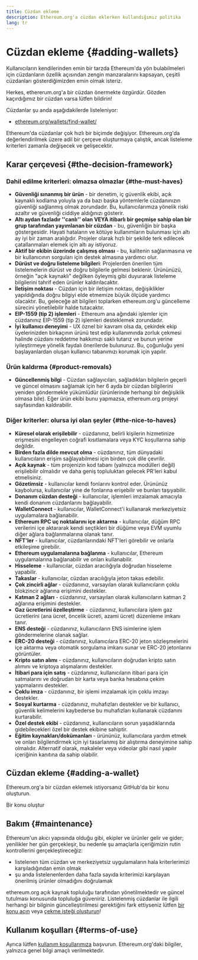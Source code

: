 ```yaml
---
title: Cüzdan ekleme
description: Ethereum.org'a cüzdan eklerken kullandığımız politika
lang: tr
---
```


# Cüzdan ekleme {#adding-wallets}

Kullanıcıların kendilerinden emin bir tarzda Ethereum'da yön bulabilmeleri için cüzdanların özellik açısından zengin manzaralarını kapsayan, çeşitli cüzdanları gösterdiğimizden emin olmak isteriz.

Herkes, ethererum.org'a bir cüzdan önermekte özgürdür. Gözden kaçırdığımız bir cüzdan varsa lütfen bildirin!

Cüzdanlar şu anda aşağıdakilerde listeleniyor:

- [ethereum.org/wallets/find-wallet/](/wallets/find-wallet/)

Ethereum'da cüzdanlar çok hızlı bir biçimde değişiyor. Ethereum.org'da değerlendirilmek üzere adil bir çerçeve oluşturmaya çalıştık, ancak listeleme kriterleri zamanla değişecek ve gelişecektir.

## Karar çerçevesi {#the-decision-framework}

### Dahil edilme kriterleri: olmazsa olmazlar {#the-must-haves}

- **Güvenliği sınanmış bir ürün** - bir denetim, iç güvenlik ekibi, açık kaynaklı kodlama yoluyla ya da bazı başka yöntemlerle cüzdanınızın güvenliği sağlanmış olmak zorundadır. Bu, kullanıcılarımıza yönelik riski azaltır ve güvenliği ciddiye aldığınızı gösterir.
- **Altı aydan fazladır ''canlı'' olan VEYA itibarlı bir geçmişe sahip olan bir grup tarafından yayımlanan bir cüzdan** - bu, güvenliğin bir başka göstergesidir. Hayati hataların ve kötüye kullanımların bulunması için altı ay iyi bir zaman aralığıdır. Projeler olarak hızlı bir şekilde terk edilecek çatallanmaları elemek için altı ay istiyoruz.
- **Aktif bir ekibin üzerinde çalışmış olması** - bu, kalitenin sağlanmasına ve bir kullanıcının sorguları için destek almasına yardımcı olur.
- **Dürüst ve doğru listeleme bilgileri**: Projelerden önerilen tüm listelemelerin dürüst ve doğru bilgilerle gelmesi beklenir. Ürününüzü, örneğin "açık kaynaklı" değilken öyleymiş gibi duyurarak listeleme bilgilerini tahrif eden ürünler kaldırılacaktır.
- **İletişim noktası** - Cüzdan için bir iletişim noktası, değişiklikler yapıldığında doğru bilgiyi elde etmemize büyük ölçüde yardımcı olacaktır. Bu, geleceğe ait bilgileri toplarken ethereum.org'u güncelleme sürecini yönetilebilir halde tutacaktır.
- **EIP-1559 (tip 2) işlemleri** - Ethereum ana ağındaki işlemler için cüzdanınız EIP-1559 (tip 2) işlemleri desteklemek zorundadır.
- **İyi kullanıcı deneyimi** - UX öznel bir kavram olsa da, çekirdek ekip üyelerinizden birkaçının ürünü test edip kullanımında zorluk çekmesi halinde cüzdanı reddetme hakkımızı saklı tutarız ve bunun yerine iyileştirmeye yönelik faydalı önerilerde bulunuruz. Bu, çoğunluğu yeni başlayanlardan oluşan kullanıcı tabanımızı korumak için yapılır.

### Ürün kaldırma {#product-removals}

- **Güncellenmiş bilgi** - Cüzdan sağlayıcıları, sağladıkları bilgilerin geçerli ve güncel olmasını sağlamak için her 6 ayda bir cüzdan bilgilerini yeniden göndermekle yükümlüdür (ürünlerinde herhangi bir değişiklik olmasa bile). Eğer ürün ekibi bunu yapmazsa, ethereum.org projeyi sayfasından kaldırabilir.

### Diğer kriterler: olursa iyi olan şeyler {#the-nice-to-haves}

- **Küresel olarak erişilebilir** - cüzdanınız, belirli kişilerin hizmetinize erişmesini engelleyen coğrafi kısıtlamalara veya KYC koşullarına sahip değildir.
- **Birden fazla dilde mevcut olma** - cüzdanınız, tüm dünyadaki kullanıcıların erişim sağlayabilmesi için birden çok dile çevrilir.
- **Açık kaynak** - tüm projenizin kod tabanı (yalnızca modülleri değil) erişilebilir olmalıdır ve daha geniş topluluktan gelecek PR'leri kabul etmelisiniz.
- **Gözetimsiz** - kullanıcılar kendi fonlarını kontrol eder. Ürününüz kaybolursa, kullanıcılar yine de fonlarına erişebilir ve bunları taşıyabilir.
- **Donanım cüzdan desteği** - kullanıcılar, işlemleri imzalamak amacıyla kendi donanım cüzdanlarını bağlayabilir.
- **WalletConnect** - kullanıcılar, WalletConnect'i kullanarak merkeziyetsiz uygulamalara bağlanabilir.
- **Ethereum RPC uç noktalarını içe aktarma** - kullanıcılar, düğüm RPC verilerini içe aktararak kendi seçtikleri bir düğüme veya EVM uyumlu diğer ağlara bağlanmalarına olanak tanır.
- **NFT'ler** - kullanıcılar, cüzdanlarındaki NFT'leri görebilir ve onlarla etkileşime girebilir.
- **Ethereum uygulamalarına bağlanma** - kullanıcılar, Ethereum uygulamalarına bağlanabilir ve onları kullanabilir.
- **Hisseleme** - kullanıcılar, cüzdan aracılığıyla doğrudan hisseleme yapabilir.
- **Takaslar** - kullanıcılar, cüzdan aracılığıyla jeton takas edebilir.
- **Çok zincirli ağlar** - cüzdanınız, varsayılan olarak kullanıcıların çoklu blokzincir ağlarına erişimini destekler.
- **Katman 2 ağları** - cüzdanınız, varsayılan olarak kullanıcıların katman 2 ağlarına erişimini destekler.
- **Gaz ücretlerini özelleştirme** - cüzdanınız, kullanıcılara işlem gaz ücretlerini (ana ücret, öncelik ücreti, azami ücret) düzenleme imkanı tanır.
- **ENS desteği** - cüzdanınız, kullanıcıların ENS isimlerine işlem göndermelerine olanak sağlar.
- **ERC-20 desteği** - cüzdanınız, kullanıcılara ERC-20 jeton sözleşmelerini içe aktarma veya otomatik sorgulama imkanı sunar ve ERC-20 jetonlarını görüntüler.
- **Kripto satın alımı** - cüzdanınız, kullanıcıların doğrudan kripto satın alımını ve kriptoya alışmalarını destekler.
- **İtibari para için satış** - cüzdanınız, kullanıcıların itibari para için satmalarını ve doğrudan bir karta veya banka hesabına çekim yapmalarını destekler.
- **Çoklu imza** - cüzdanınız, bir işlemi imzalamak için çoklu imzayı destekler.
- **Sosyal kurtarma** - cüzdanınız, muhafızları destekler ve bir kullanıcı, güvenlik kelimelerini kaybederse bu muhafızları kullanarak cüzdanını kurtarabilir.
- **Özel destek ekibi** - cüzdanınız, kullanıcıların sorun yaşadıklarında gidebilecekleri özel bir destek ekibine sahiptir.
- **Eğitim kaynakları/dokümanları** - ürününüz, kullanıcılara yardım etmek ve onları bilgilendirmek için iyi tasarlanmış bir alıştırma deneyimine sahip olmalıdır. Alternatif olarak, makaleler veya videolar gibi nasıl yapılır içeriğinin kanıtına da sahip olabilir.

## Cüzdan ekleme {#adding-a-wallet}

Ethereum.org'a bir cüzdan eklemek istiyorsanız GitHub'da bir konu oluşturun.

<ButtonLink href="https://github.com/ethereum/ethereum-org-website/issues/new?assignees=&labels=wallet+%3Apurse%3A&template=suggest_wallet.yaml">
  Bir konu oluştur
</ButtonLink>

## Bakım {#maintenance}

Ethereum'un akıcı yapısında olduğu gibi, ekipler ve ürünler gelir ve gider; yenilikler her gün gerçekleşir, bu nedenle şu amaçlarla içeriğimizin rutin kontrollerini gerçekleştireceğiz:

- listelenen tüm cüzdan ve merkeziyetsiz uygulamaların hala kriterlerimizi karşıladığından emin olmak
- şu anda listelenenlerden daha fazla sayıda kriterimizi karşılayan önerilmiş ürünler olmadığını doğrulamak

ethereum.org açık kaynak topluluğu tarafından yönetilmektedir ve güncel tutulması konusunda topluluğa güveniriz. Listelenmiş cüzdanlar ile ilgili herhangi bir bilginin güncelleştirilmesi gerektiğini fark ettiyseniz lütfen [bir konu açın](https://github.com/ethereum/ethereum-org-website/issues/new?assignees=&labels=wallet+%3Apurse%3A&template=suggest_wallet.yaml) veya [çekme isteği oluşturun](https://github.com/ethereum/ethereum-org-website/pulls)!


## Kullanım koşulları {#terms-of-use}

Ayrıca lütfen [kullanım koşullarımıza](/terms-of-use/) başvurun. Ethereum.org'daki bilgiler, yalnızca genel bilgi amaçlı verilmektedir.
